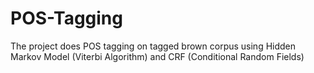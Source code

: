 # POS-Tagging
The project does POS tagging on tagged brown corpus using Hidden Markov Model (Viterbi Algorithm) and CRF (Conditional Random Fields)
